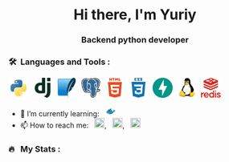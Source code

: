 <div id="header" align="center">
    <h1>Hi there, I'm  Yuriy </h1>
    <h3>Backend python developer</h3>
</div>


### 🛠 &nbsp;Languages and Tools :
<img src="https://raw.githubusercontent.com/devicons/devicon/55609aa5bd817ff167afce0d965585c92040787a/icons/python/python-original.svg" title="python" width="40" height="40"/>&nbsp;
<img src="https://raw.githubusercontent.com/devicons/devicon/55609aa5bd817ff167afce0d965585c92040787a/icons/django/django-plain.svg" title="django" width="40" height="40"/>&nbsp;
<img src="https://raw.githubusercontent.com/devicons/devicon/55609aa5bd817ff167afce0d965585c92040787a/icons/sqlite/sqlite-original.svg" title="sqlite" width="40" height="40"/>&nbsp;
<img src="https://raw.githubusercontent.com/devicons/devicon/55609aa5bd817ff167afce0d965585c92040787a/icons/postgresql/postgresql-original.svg" title="postgresql" width="40" height="40"/>&nbsp;
<img src="https://raw.githubusercontent.com/devicons/devicon/55609aa5bd817ff167afce0d965585c92040787a/icons/html5/html5-plain-wordmark.svg" title="html" width="40" height="40"/>&nbsp;
<img src="https://raw.githubusercontent.com/devicons/devicon/55609aa5bd817ff167afce0d965585c92040787a/icons/css3/css3-plain-wordmark.svg" title="css" width="40" height="40"/>&nbsp;
<img src="https://raw.githubusercontent.com/devicons/devicon/55609aa5bd817ff167afce0d965585c92040787a/icons/fastapi/fastapi-original.svg" title="fastapi" width="40" height="40"/>&nbsp;
<img src="https://raw.githubusercontent.com/devicons/devicon/55609aa5bd817ff167afce0d965585c92040787a/icons/linux/linux-original.svg" title="linux" width="40" height="40"/>&nbsp;
<img src="https://raw.githubusercontent.com/devicons/devicon/55609aa5bd817ff167afce0d965585c92040787a/icons/redis/redis-plain-wordmark.svg" title="redis" width="40" height="40"/>&nbsp;

- 🌱 I’m currently learning: &nbsp; [<img src="https://raw.githubusercontent.com/devicons/devicon/55609aa5bd817ff167afce0d965585c92040787a/icons/docker/docker-original.svg" width="20" height="20"/>](https://www.docker.com/)
- 📫 How to reach me: &nbsp; [<img src="https://upload.wikimedia.org/wikipedia/commons/thumb/8/83/Telegram_2019_Logo.svg/512px-Telegram_2019_Logo.svg.png" width="20" height="20"/>](https://t.me/YangeLoL), &nbsp; [<img src="https://upload.wikimedia.org/wikipedia/commons/thumb/2/21/VK.com-logo.svg/600px-VK.com-logo.svg.png" width="20" height="20"/>](https://vk.com/ololonium), &nbsp; [<img src="https://upload.wikimedia.org/wikipedia/commons/thumb/7/7e/Gmail_icon_%282020%29.svg/512px-Gmail_icon_%282020%29.svg.png?20221017173631" width="20" height="20"/>](mailto:ololonium@gmail.com)


### 🔥 &nbsp; My Stats :
<div id="stat" align="center">
    <img src="http://github-profile-summary-cards.vercel.app/api/cards/profile-details?username=ololonium&theme=react" alt=""/>
    <img src="http://github-profile-summary-cards.vercel.app/api/cards/repos-per-language?username=ololonium&theme=react" alt=""/>
     <img src="http://github-profile-summary-cards.vercel.app/api/cards/productive-time?username=ololonium&theme=react&utcOffset=8" alt=""/>
</div>

<!--
**ololonium/ololonium** is a ✨ _special_ ✨ repository because its `README.md` (this file) appears on your GitHub profile.

Here are some ideas to get you started:

- 🔭 I’m currently working on ...
- 🌱 I’m currently learning ...
- 👯 I’m looking to collaborate on ...
- 🤔 I’m looking for help with ...
- 💬 Ask me about ...
- 📫 How to reach me: ...
- 😄 Pronouns: ...
- ⚡ Fun fact: ...
-->
